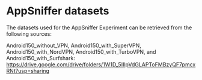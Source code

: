 # AppSniffer datasets

The datasets used for the AppSniffer Experiment can be retrieved from the following sources:

Android150_without_VPN, Android150_with_SuperVPN, Android150_with_NordVPN, Android150_with_TurboVPN, and Android150_with_Surfshark: https://drive.google.com/drive/folders/1W1D_5IIlpVdGLAPToFMBzyQF7pmcxRNt?usp=sharing
